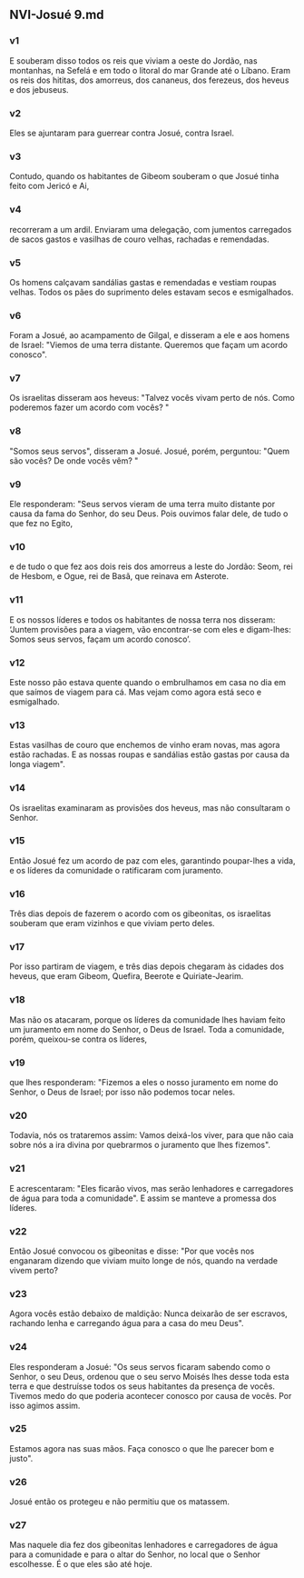 ## NVI-Josué 9.md
### v1
 E souberam disso todos os reis que viviam a oeste do Jordão, nas montanhas, na Sefelá e em todo o litoral do mar Grande até o Líbano. Eram os reis dos hititas, dos amorreus, dos cananeus, dos ferezeus, dos heveus e dos jebuseus.
### v2
 Eles se ajuntaram para guerrear contra Josué, contra Israel.
### v3
 Contudo, quando os habitantes de Gibeom souberam o que Josué tinha feito com Jericó e Ai,
### v4
 recorreram a um ardil. Enviaram uma delegação, com jumentos carregados de sacos gastos e vasilhas de couro velhas, rachadas e remendadas.
### v5
 Os homens calçavam sandálias gastas e remendadas e vestiam roupas velhas. Todos os pães do suprimento deles estavam secos e esmigalhados.
### v6
 Foram a Josué, ao acampamento de Gilgal, e disseram a ele e aos homens de Israel: "Viemos de uma terra distante. Queremos que façam um acordo conosco".
### v7
 Os israelitas disseram aos heveus: "Talvez vocês vivam perto de nós. Como poderemos fazer um acordo com vocês? "
### v8
 "Somos seus servos", disseram a Josué. Josué, porém, perguntou: "Quem são vocês? De onde vocês vêm? "
### v9
 Ele responderam: "Seus servos vieram de uma terra muito distante por causa da fama do Senhor, do seu Deus. Pois ouvimos falar dele, de tudo o que fez no Egito,
### v10
 e de tudo o que fez aos dois reis dos amorreus a leste do Jordão: Seom, rei de Hesbom, e Ogue, rei de Basã, que reinava em Asterote.
### v11
 E os nossos líderes e todos os habitantes de nossa terra nos disseram: ‘Juntem provisões para a viagem, vão encontrar-se com eles e digam-lhes: Somos seus servos, façam um acordo conosco’.
### v12
 Este nosso pão estava quente quando o embrulhamos em casa no dia em que saímos de viagem para cá. Mas vejam como agora está seco e esmigalhado.
### v13
 Estas vasilhas de couro que enchemos de vinho eram novas, mas agora estão rachadas. E as nossas roupas e sandálias estão gastas por causa da longa viagem".
### v14
 Os israelitas examinaram as provisões dos heveus, mas não consultaram o Senhor.
### v15
 Então Josué fez um acordo de paz com eles, garantindo poupar-lhes a vida, e os líderes da comunidade o ratificaram com juramento.
### v16
 Três dias depois de fazerem o acordo com os gibeonitas, os israelitas souberam que eram vizinhos e que viviam perto deles.
### v17
 Por isso partiram de viagem, e três dias depois chegaram às cidades dos heveus, que eram Gibeom, Quefira, Beerote e Quiriate-Jearim.
### v18
 Mas não os atacaram, porque os líderes da comunidade lhes haviam feito um juramento em nome do Senhor, o Deus de Israel. Toda a comunidade, porém, queixou-se contra os líderes,
### v19
 que lhes responderam: "Fizemos a eles o nosso juramento em nome do Senhor, o Deus de Israel; por isso não podemos tocar neles.
### v20
 Todavia, nós os trataremos assim: Vamos deixá-los viver, para que não caia sobre nós a ira divina por quebrarmos o juramento que lhes fizemos".
### v21
 E acrescentaram: "Eles ficarão vivos, mas serão lenhadores e carregadores de água para toda a comunidade". E assim se manteve a promessa dos líderes.
### v22
 Então Josué convocou os gibeonitas e disse: "Por que vocês nos enganaram dizendo que viviam muito longe de nós, quando na verdade vivem perto?
### v23
 Agora vocês estão debaixo de maldição: Nunca deixarão de ser escravos, rachando lenha e carregando água para a casa do meu Deus".
### v24
 Eles responderam a Josué: "Os seus servos ficaram sabendo como o Senhor, o seu Deus, ordenou que o seu servo Moisés lhes desse toda esta terra e que destruísse todos os seus habitantes da presença de vocês. Tivemos medo do que poderia acontecer conosco por causa de vocês. Por isso agimos assim.
### v25
 Estamos agora nas suas mãos. Faça conosco o que lhe parecer bom e justo".
### v26
 Josué então os protegeu e não permitiu que os matassem.
### v27
 Mas naquele dia fez dos gibeonitas lenhadores e carregadores de água para a comunidade e para o altar do Senhor, no local que o Senhor escolhesse. É o que eles são até hoje.
